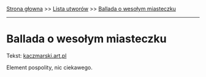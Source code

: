 [Strona głowna](../index.md) >> [Lista utworów](../list.md) >> [Ballada o wesołym miasteczku](61.md)

---

# Ballada o wesołym miasteczku

Tekst: [kaczmarski.art.pl](https://www.kaczmarski.art.pl/tworczosc/wiersze/ballada-o-wesolym-miasteczku/)

Element pospolity, nic ciekawego.